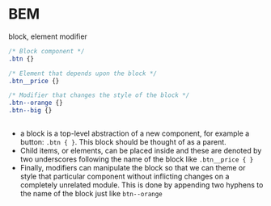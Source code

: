 # BEM

block, element modifier

```CSS
/* Block component */
.btn {}

/* Element that depends upon the block */
.btn__price {}

/* Modifier that changes the style of the block */
.btn--orange {}
.btn--big {}
  
```

* a block is a top-level abstraction of a new component, for example a button: `.btn { }`. This block should be thought of as a parent.
* Child items, or elements, can be placed inside and these are denoted by two underscores following the name of the block like `.btn__price { }`
* Finally, modifiers can manipulate the block so that we can theme or style that particular component without inflicting changes on a completely unrelated module. This is done by appending two hyphens to the name of the block just like `btn--orange`
